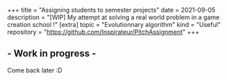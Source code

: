 +++
title = "Assigning students to semester projects"
date = 2021-09-05
description = "[WIP] My attempt at solving a real world problem in a game creation school !"
[extra]
topic = "Evolutionnary algorithm"
kind = "Useful"
repository = "https://github.com/Inspirateur/PitchAssignment"
+++

## - Work in progress -
Come back later :D